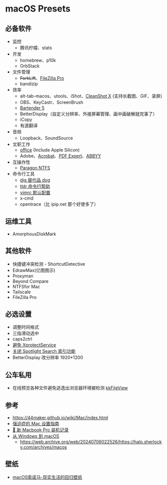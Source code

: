 # macOS Presets

## 必备软件
- 监控
  - 腾讯柠檬、stats
- 开发
  - homebrew、p10k
  - OrbStack
- 文件管理
  - ~~ForkLift~~、[FileZilla Pro](https://github.com/eric-gitta-moore/FileZilla-Pro)
  - bandizip
- 效率
  - alt-tab-macos、utools、iShot、[CleanShot X](https://macked.app/cleanshot-x-crack.html) (支持长截图、GIF、录屏)
  - OBS、KeyCastr、ScreenBrush
  - [Bartender 5](https://xclient.info/s/bartender.html)
  - BetterDisplay（自定义分辨率、外接屏幕管理、画中画破解就完事了）
  - iCopy
  - 有道翻译
- 音频
  - Loopback、SoundSource
- 文职工作
  - [office](https://github.com/alsyundawy/Microsoft-Office-For-MacOS) (Include Apple Silicon)
  - Adobe、[Acrobat](https://appstorrent.ru/97-adobe-acrobat-pro-dc.html)、[PDF Expert](https://appstorrent.ru/122-pdfexpert.html)、[ABBYY](https://github.com/eric-gitta-moore/abbyy-fine-reader-crack)
- 互操作性
  - [Paragon NTFS](https://macked.app/paragon-ntfs-crack.html)
- 命令行工具
  - [dig 替代品 dog](https://github.com/ogham/dog)
  - [tldr 命令行帮助](https://github.com/tldr-pages/tldr)
  - [vimrc 默认配置](https://github.com/amix/vimrc)
  - x-cmd
  - opentrace（比 ipip.net 那个好使多了）

## 运维工具
- AmorphousDiskMark

## 其他软件
- 快捷键冲突检测 - ShortcutDetective
- EdrawMax(亿图图示)
- Proxyman
- Beyond Compare
- NTFSfor Mac
- Tailscale
- FileZilla Pro

## 必选设置
- 调整时间格式
- 三指滑动选中
- caps2ctrl
- [避免 XprotectService](https://catcoding.me/p/apple-perf/)
- [关闭 Spotlight Search 索引功能](https://blog.csdn.net/hadues/article/details/127889004)
- BetterDisplay 改分辨率 1920*1200

## 公车私用
- 在线预览各种文件避免逃逸出浏览器环境被检测 [kkFileView](https://github.com/kekingcn/kkFileView)

## 参考
- https://44maker.github.io/wiki/Mac/index.html
- [强迫症的 Mac 设置指南](https://github.com/macdao/ocds-guide-to-setting-up-mac)
- [📝 新 Macbook Pro 装机记录](https://www.rustc.cloud/mac-install)
- [从 Windows 到 macOS](https://halo.sherlocky.com/archives/macos)
  - https://web.archive.org/web/20240706022526/https://halo.sherlocky.com/archives/macos

## 壁纸
- [macOS索诺马-现实生活的回归壁纸](https://www.dylanmcd.com/blog/macos-sonoma-wallpapers/)
